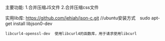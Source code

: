 主要功能:
	1.合并压缩JS文件
	2.合并压缩css文件

实用lib库:
	https://github.com/jehiah/json-c.git  //ubuntu安装方式　sudo apt-get install libjson0-dev

	libcurl4-openssl-dev  使用libcurl4的函数库，用于请求使用libcurl


